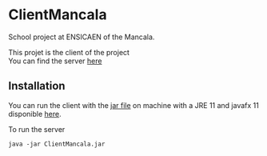 # ClientMancala

School project at ENSICAEN of the Mancala.  

This projet is the client of the project  
You can find the server [here](https://github.com/quentinfon/ServeurMancala)

## Installation

You can run the client with the [jar file](https://github.com/quentinfon/ClientMancala/releases/tag/1.0) on machine with a JRE 11 and javafx 11 disponible [here](https://gluonhq.com/products/javafx/).  


To run the server
```
java -jar ClientMancala.jar
```
